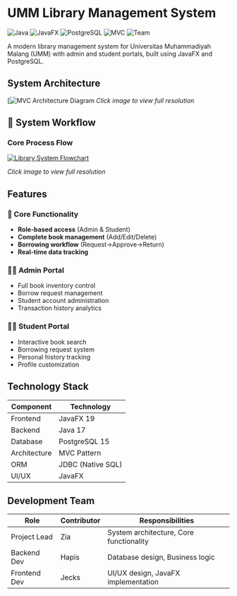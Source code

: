# UMM Library Management System

![Java](https://img.shields.io/badge/Java-17-blue)
![JavaFX](https://img.shields.io/badge/JavaFX-19-orange)
![PostgreSQL](https://img.shields.io/badge/PostgreSQL-15-blueviolet)
![MVC](https://img.shields.io/badge/Architecture-MVC-brightgreen)
![Team](https://img.shields.io/badge/Team-3%20Members-ff69b4)

A modern library management system for Universitas Muhammadiyah Malang (UMM) with admin and student portals, built using JavaFX and PostgreSQL.

## System Architecture

[![MVC Architecture Diagram]((https://drive.google.com/file/d/11cLtgHysjicz7uve2r6_9mINMnzQXZR0/view?usp=sharing))
*Click image to view full resolution*

## 🔄 System Workflow

### Core Process Flow
[![Library System Flowchart](https://drive.google.com/uc?export=view&id=1rvOgaROhmhUf9AWLlOLgkrjF-CjtjEUb)](https://drive.google.com/file/d/1rvOgaROhmhUf9AWLlOLgkrjF-CjtjEUb/view?usp=sharing)

*Click image to view full resolution*

## Features

### 🎯 Core Functionality
- **Role-based access** (Admin & Student)
- **Complete book management** (Add/Edit/Delete)
- **Borrowing workflow** (Request→Approve→Return)
- **Real-time data tracking**

### 👨‍💻 Admin Portal
- Full book inventory control
- Borrow request management
- Student account administration
- Transaction history analytics

### 👩‍🎓 Student Portal
- Interactive book search
- Borrowing request system
- Personal history tracking
- Profile customization

## Technology Stack

| Component       | Technology                          |
|-----------------|-------------------------------------|
| Frontend        | JavaFX 19                           |
| Backend         | Java 17                             |
| Database        | PostgreSQL 15                       |
| Architecture    | MVC Pattern                         |
| ORM             | JDBC (Native SQL)                   |
| UI/UX           | JavaFX                |

## Development Team

| Role        | Contributor | Responsibilities                          |
|-------------|-------------|------------------------------------------|
| Project Lead | Zia         | System architecture, Core functionality |
| Backend Dev | Hapis       | Database design, Business logic         |
| Frontend Dev| Jecks       | UI/UX design, JavaFX implementation     |
